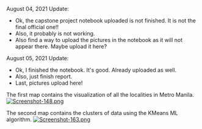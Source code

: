 August 04, 2021 Update:
- Ok, the capstone project notebook uploaded is not finished. It is not the final official one!!
- Also, it probably is not working.
- Also find a way to upload the pictures in the notebook as it will not appear there. Maybe upload it here?

August 05, 2021 Update:
- Ok, I finished the notebook. It's good. Already uploaded as well.
- Also, just finish report.
- Last, pictures upload here!

The first map contains the visualization of all the localities in Metro Manila.
[![Screenshot-148.png](https://i.postimg.cc/BZz88D3G/Screenshot-148.png)](https://postimg.cc/5jw9TXjP)

The second map contains the clusters of data using the KMeans ML algorithm.
[![Screenshot-163.png](https://i.postimg.cc/V6rJ4L9h/Screenshot-163.png)](https://postimg.cc/dkFQVFxR)

